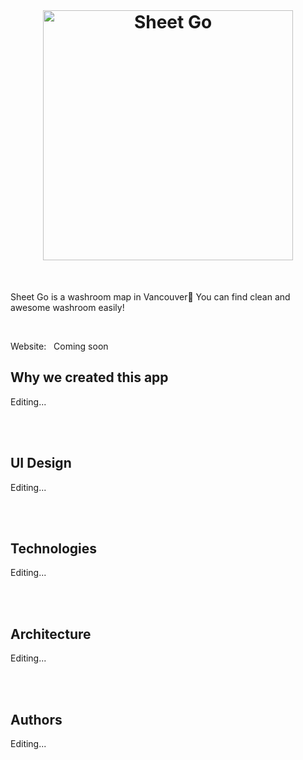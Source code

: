 <br/>

<h1 align="center"><a href="https://github.com/eastend-street/sheetgo" target="_blank"><img src="https://user-images.githubusercontent.com/43656115/76277831-1acc0600-6247-11ea-9acf-f9a78d6e3c2b.png" alt="Sheet Go" width="400"></a></h1>


<br/>

Sheet Go is a washroom map in Vancouver🚽 You can find clean and awesome washroom easily!

<br/>

Website: &nbsp; Coming soon

## Why we created this app
Editing...

<br/>
<br/>

## UI Design
Editing...

<br/>
<br/>



## Technologies
Editing...

<br/>
<br/>


## Architecture
Editing...

<br/>
<br/>


## Authors
Editing...

<br/>
<br/>



